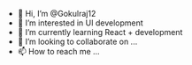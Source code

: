 - 👋 Hi, I’m @Gokulraj12
- 👀 I’m interested in UI development
- 🌱 I’m currently learning React + development
- 💞️ I’m looking to collaborate on ...
- 📫 How to reach me ...

<!---
Gokulraj12/Gokulraj12 is a ✨ special ✨ repository because its `README.md` (this file) appears on your GitHub profile.
You can click the Preview link to take a look at your changes.
--->
